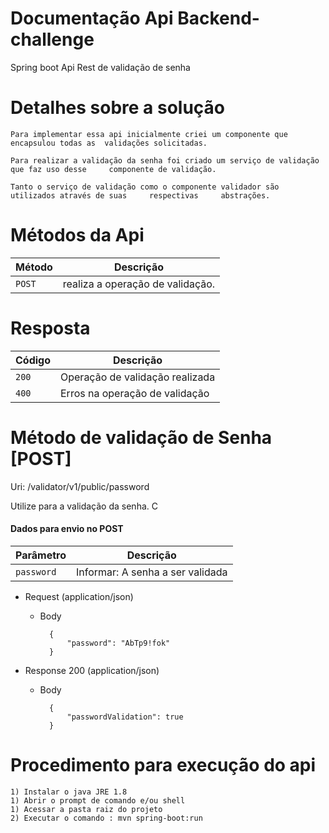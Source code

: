 # Documentação Api Backend-challenge
Spring boot Api Rest de validação de senha


# Detalhes sobre a solução
	Para implementar essa api inicialmente criei um componente que encapsulou todas as 	validações solicitadas.		
	
	Para realizar a validação da senha foi criado um serviço de validação que faz uso desse 	componente de validação.
	
	Tanto o serviço de validação como o componente validador são utilizados através de suas 	respectivas 	abstrações.
	
# Métodos da Api

| Método | Descrição |
|---|---|
| `POST` | realiza a operação de validação. |

# Resposta
| Código | Descrição |
|---|---|
| `200` | Operação de validação realizada |
| `400` | Erros na operação de validação |

# Método de validação de Senha [POST]
Uri:  /validator/v1/public/password

Utilize para a validação da senha. C

#### Dados para envio no POST
| Parâmetro | Descrição |
|---|---|
| `password` | Informar: A senha a ser validada |

+ Request (application/json)

    + Body

            {
                "password": "AbTp9!fok"                
            }

+ Response 200 (application/json)

    + Body

            {
                "passwordValidation": true                
            }
            
# Procedimento para execução do api
	1) Instalar o java JRE 1.8
	1) Abrir o prompt de comando e/ou shell
	1) Acessar a pasta raiz do projeto
	2) Executar o comando : mvn spring-boot:run
	